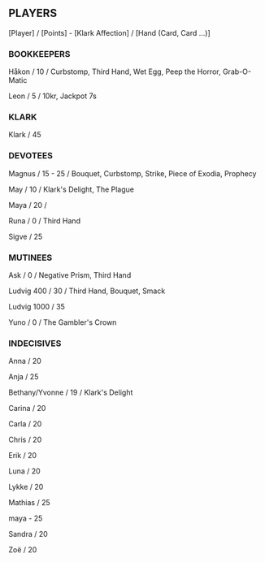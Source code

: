 ## PLAYERS

[Player] / [Points] - [Klark Affection] / [Hand (Card, Card ...)]


### BOOKKEEPERS

Håkon / 10 / Curbstomp, Third Hand, Wet Egg, Peep the Horror, Grab-O-Matic

Leon / 5 / 10kr, Jackpot 7s


### KLARK

Klark / 45


### DEVOTEES 

Magnus / 15 - 25 / Bouquet, Curbstomp, Strike, Piece of Exodia, Prophecy 

May / 10 / Klark's Delight, The Plague

Maya / 20 / 

Runa / 0 / Third Hand 

Sigve / 25


### MUTINEES 

Ask / 0 / Negative Prism, Third Hand

Ludvig 400 / 30 / Third Hand, Bouquet, Smack 

Ludvig 1000 / 35

Yuno / 0 / The Gambler's Crown 


### INDECISIVES 

Anna / 20

Anja / 25

Bethany/Yvonne / 19 / Klark's Delight

Carina / 20

Carla / 20

Chris / 20

Erik / 20

Luna / 20

Lykke / 20

Mathias / 25

maya - 25

Sandra / 20

Zoë / 20
